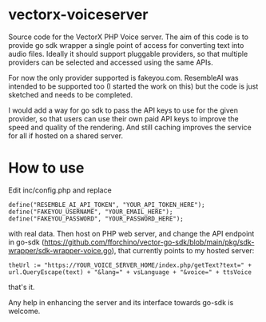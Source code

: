 # vectorx-voiceserver
Source code for the VectorX PHP Voice server. The aim of this code is to provide go sdk wrapper a single point of access 
for converting text into audio files. Ideally it should support pluggable providers, so that multiple providers can be 
selected and accessed using the same APIs.

For now the only provider supported is fakeyou.com.
ResembleAI was intended to be supported too (I started the work on this) but the code is just sketched and needs to be 
completed.

I would add a way for go sdk to pass the API keys to use for the given provider, so that users can use their own paid 
API keys to improve the speed and quality of the rendering. And still caching improves the service for all if hosted on
a shared server.

# How to use

Edit inc/config.php and replace 

`define("RESEMBLE_AI_API_TOKEN", "YOUR_API_TOKEN_HERE"); 
 define("FAKEYOU_USERNAME", "YOUR_EMAIL_HERE");
 define("FAKEYOU_PASSWORD", "YOUR_PASSWORD_HERE");
`

with real data. Then host on PHP web server, and change the API endpoint in go-sdk (https://github.com/fforchino/vector-go-sdk/blob/main/pkg/sdk-wrapper/sdk-wrapper-voice.go),
that currently points to my hosted server:

`theUrl := "https://YOUR_VOICE_SERVER_HOME/index.php/getText?text=" + url.QueryEscape(text) + "&lang=" + vsLanguage + "&voice=" + ttsVoice
`

that's it.

Any help in enhancing the server and its interface towards go-sdk is welcome. 
